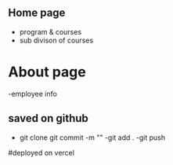 ## Home page
- program & courses
- sub divison of courses

# About page
-employee info

## saved on github

- git clone
git commit -m ""
-git add .
   -git push

#deployed on vercel








